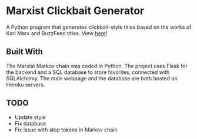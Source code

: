 # Marxist Clickbait Generator
A Python program that generates clickbait-style titles based on the works of Karl Marx and BuzzFeed titles. View [here](https://marxist-clickbait.herokuapp.com)!

## Built With
The Marxist Markov chain was coded in Python. The project uses Flask for the backend and a SQL database to store favorites, connected with SQLAlchemy. The main webpage and the database are both hosted on Heroku servers.

## TODO
- Update style
- Fix database
- Fix issue with stop tokens in Markov chain
